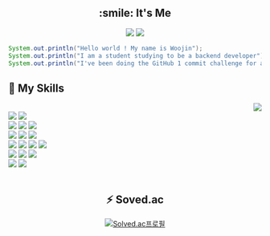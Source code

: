 <div align=center><h2>:smile: It's Me</h2></div>
<div align=center>
<a href="https://github.com/WooJinDeve/"><img src="https://img.shields.io/badge/GitHub-181717?style=for-the-badge&logo=GitHub&logoColor=white"></a>
<a href="https://www.linkedin.com/in/%EC%9A%B0%EC%A7%84-%EC%A0%95-b04136245/"><img src="https://img.shields.io/badge/LinkedIn-0A66C2?style=for-the-badge&logo=LinkedIn&logoColor=white"></a>
</div>

``` Java
System.out.println("Hello world ! My name is Woojin");
System.out.println("I am a student studying to be a backend developer");
System.out.println("I've been doing the GitHub 1 commit challenge for a year");
``` 

<div align="center">

<h2 align=left>💪 My Skills</h2>

<img align="right" src="https://github-readme-stats.vercel.app/api?username=WooJinDeve&theme=vue&show_icons=true"/>

<div align=left> 
  <br>
  <img src="https://img.shields.io/badge/java-007396?style=flat-square&logo=java&logoColor=white"> 
  <img src="https://img.shields.io/badge/C Sharp-239120?style=flat-square&logo=C Sharp%2B%2B&logoColor=white">
  <br>

  <img src="https://img.shields.io/badge/Spring-6DB33F?style=flat-square&logo=Spring&logoColor=white"/>
  <img src="https://img.shields.io/badge/Spring Boot-6DB33F?style=flat-square&logo=Spring Boot&logoColor=white"/>
  <img src="https://img.shields.io/badge/Spring Security-6DB33F?style=flat-square&logo=Spring Security&logoColor=white"/><br>
  <img src="https://img.shields.io/badge/Spring Data JPA-6DB33F?style=flat-square&logo=Spring Data JPA&logoColor=white"/>
  <img src="https://img.shields.io/badge/Querydsl-003366?style=flat-square&logo=Querydsl&logoColor=white"/>
  <img src="https://img.shields.io/badge/Thymeleaf-005F0F?style=flat-square&logo=Thymeleaf&logoColor=white"/>
  <br>

  <img src="https://img.shields.io/badge/Redis-DC382D?style=flat-square&logo=Redis&logoColor=white"/>
  <img src="https://img.shields.io/badge/MySQL-4479A1?style=flat-square&logo=MySQL&logoColor=white"/>
  <img src="https://img.shields.io/badge/Amazon RDS-527FFF?style=flat-square&logo=Amazon RDS&logoColor=white">
  <img src="https://img.shields.io/badge/mssql-CC2927?style=flat-square&logo=Microsoft SQL Server&logoColor=white"> 
  <br>
  <img src="https://img.shields.io/badge/firebase-FFCA28?style=flat-square&logo=firebase&logoColor=white">
  <img src="https://img.shields.io/badge/AWS-FF9900?style=flat-square&logo=Amazon AWS&logoColor=white"> 
  <img src="https://img.shields.io/badge/Docker-2496ED?style=flat-square&logo=Docker&logoColor=white">

  <br>
  
  <img src="https://img.shields.io/badge/IntelliJ IDEA-000000?sstyle=flat-square&logo=IntelliJ IDEA&logoColor=white">
  <img src="https://img.shields.io/badge/Android Studio-3DDC84?style=flat-square&logo=Android&logoColor=white">
  <br>
</div>

</div>

<br/>

<div align=center><h2>⚡ Soved.ac</h2></div>

<div align=center>

[![Solved.ac프로필](http://mazassumnida.wtf/api/v2/generate_badge?boj=jwj06011)](https://solved.ac/jwj06011)
</div>

